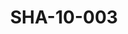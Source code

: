 ---
pid: SHA-10-003
title: SHA-10-003
language: en
collection: Sharhabil Ahmed
original_label: 
rights: Sharhabil Ahmed
location_of_original: Sharhabil Ahmed
photographer_or_studio: 
scanned_from: photograph 6.9 by 9.8
_date: 1969-1970
location: Khartoum, Amarat
description: Friends of Sharhabil Ahmed
additional_notes: 
permission_display: 'yes'
on_server: 'no'
on_website: 'no'
permalink: /archive/en/sha-10-003.html
layout: photo-page
---